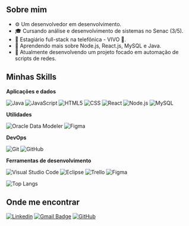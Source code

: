 ## Sobre mim

- ⚙️ Um desenvolvedor em desenvolvimento.
- 🎓 Cursando análise e desenvolvimento de sistemas no Senac (3/5). 
- 💼 Estagiário full-stack na telefônica - VIVO 💜.
- 🌱 Aprendendo mais sobre Node.js, React.js, MySQL e Java.
- 📅 Atualmente desenvolvendo um projeto focado em automação de scripts de redes. 


## Minhas Skills

**Aplicações e dados**

![Java](https://img.shields.io/badge/-Java-333333?style=flat&logo=Java&logoColor=007396)
![JavaScript](https://img.shields.io/badge/-JavaScript-333333?style=flat&logo=javascript)
![HTML5](https://img.shields.io/badge/-HTML5-333333?style=flat&logo=HTML5)
![CSS](https://img.shields.io/badge/-CSS-333333?style=flat&logo=CSS3&logoColor=1572B6)
![React](https://img.shields.io/badge/-React-333333?style=flat&logo=react)
![Node.js](https://img.shields.io/badge/-Node.js-333333?style=flat&logo=node.js)
![MySQL](https://img.shields.io/badge/-MySQL-333333?style=flat&logo=mysql)

**Utilidades**

![Oracle Data Modeler](https://img.shields.io/badge/Oracle_Data_Modeler-333333?style=flat&logo=databricks&logoColor=white)
![Figma](https://img.shields.io/badge/-Figma-333333?style=flat&logo=figma)

**DevOps**

![Git](https://img.shields.io/badge/-Git-333333?style=flat&logo=git)
![GitHub](https://img.shields.io/badge/-GitHub-333333?style=flat&logo=github)

**Ferramentas de desenvolvimento**

![Visual Studio Code](https://img.shields.io/badge/-Visual%20Studio%20Code-333333?style=flat&logo=visual-studio-code&logoColor=007ACC)
![Eclipse](https://img.shields.io/badge/-Eclipse-333333?style=flat&logo=eclipse-ide&logoColor=2C2255)
![Trello](https://img.shields.io/badge/-Trello-333333?style=flat&logo=trello&logoColor=007ACC)
![Figma](https://img.shields.io/badge/-Figma-333333?style=flat&logo=figma&logoColor=007ACC)

![Top Langs](https://github-readme-stats.vercel.app/api/top-langs/?username=Kinhazin&layout=compact&theme=radical)

## Onde me encontrar

[![Linkedin](https://img.shields.io/badge/-Lucas-blue?style=flat-square&logo=Linkedin&logoColor=white&link=https://www.linkedin.com/in/lucas-amorim-maia/)](https://www.linkedin.com/in/lucas-amorim-maia/)
[![Gmail Badge](https://img.shields.io/badge/-lucasmaiacisco@gmail-006bed?style=flat-square&logo=Gmail&logoColor=white&link=mailto:lucasmaiacisco@gmail.com)](mailto:lucasmaiacisco@gmail.com)
[![GitHub](https://img.shields.io/github/followers/iuricode?label=follow&style=social)](https://github.com/Kinhazin)

